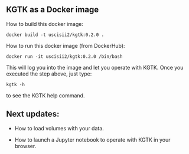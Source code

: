 ## KGTK as a Docker image

How to build this docker image:

```
docker build -t uscisii2/kgtk:0.2.0 .
```

How to run this docker image (from DockerHub):

```
docker run -it uscisii2/kgtk:0.2.0 /bin/bash
```

This will log you into the image and let you operate with KGTK. Once you executed the step above, just type:

```
kgtk -h
```

to see the KGTK help command.

## Next updates:

- How to load volumes with your data.

- How to launch a Jupyter notebook to operate with KGTK in your browser.

